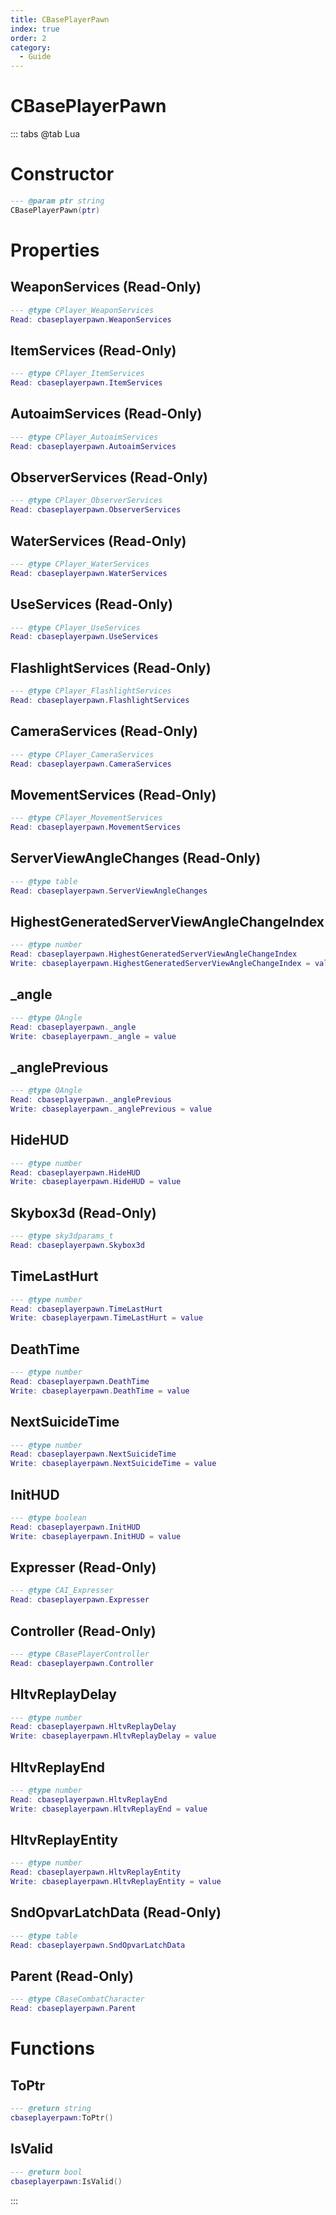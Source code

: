 ```yaml
---
title: CBasePlayerPawn
index: true
order: 2
category:
  - Guide
---
```


# CBasePlayerPawn

::: tabs
@tab Lua
# Constructor
```lua
--- @param ptr string
CBasePlayerPawn(ptr)
```
# Properties
## WeaponServices (Read-Only)
```lua
--- @type CPlayer_WeaponServices
Read: cbaseplayerpawn.WeaponServices
```
## ItemServices (Read-Only)
```lua
--- @type CPlayer_ItemServices
Read: cbaseplayerpawn.ItemServices
```
## AutoaimServices (Read-Only)
```lua
--- @type CPlayer_AutoaimServices
Read: cbaseplayerpawn.AutoaimServices
```
## ObserverServices (Read-Only)
```lua
--- @type CPlayer_ObserverServices
Read: cbaseplayerpawn.ObserverServices
```
## WaterServices (Read-Only)
```lua
--- @type CPlayer_WaterServices
Read: cbaseplayerpawn.WaterServices
```
## UseServices (Read-Only)
```lua
--- @type CPlayer_UseServices
Read: cbaseplayerpawn.UseServices
```
## FlashlightServices (Read-Only)
```lua
--- @type CPlayer_FlashlightServices
Read: cbaseplayerpawn.FlashlightServices
```
## CameraServices (Read-Only)
```lua
--- @type CPlayer_CameraServices
Read: cbaseplayerpawn.CameraServices
```
## MovementServices (Read-Only)
```lua
--- @type CPlayer_MovementServices
Read: cbaseplayerpawn.MovementServices
```
## ServerViewAngleChanges (Read-Only)
```lua
--- @type table
Read: cbaseplayerpawn.ServerViewAngleChanges
```
## HighestGeneratedServerViewAngleChangeIndex 
```lua
--- @type number
Read: cbaseplayerpawn.HighestGeneratedServerViewAngleChangeIndex
Write: cbaseplayerpawn.HighestGeneratedServerViewAngleChangeIndex = value
```
## _angle 
```lua
--- @type QAngle
Read: cbaseplayerpawn._angle
Write: cbaseplayerpawn._angle = value
```
## _anglePrevious 
```lua
--- @type QAngle
Read: cbaseplayerpawn._anglePrevious
Write: cbaseplayerpawn._anglePrevious = value
```
## HideHUD 
```lua
--- @type number
Read: cbaseplayerpawn.HideHUD
Write: cbaseplayerpawn.HideHUD = value
```
## Skybox3d (Read-Only)
```lua
--- @type sky3dparams_t
Read: cbaseplayerpawn.Skybox3d
```
## TimeLastHurt 
```lua
--- @type number
Read: cbaseplayerpawn.TimeLastHurt
Write: cbaseplayerpawn.TimeLastHurt = value
```
## DeathTime 
```lua
--- @type number
Read: cbaseplayerpawn.DeathTime
Write: cbaseplayerpawn.DeathTime = value
```
## NextSuicideTime 
```lua
--- @type number
Read: cbaseplayerpawn.NextSuicideTime
Write: cbaseplayerpawn.NextSuicideTime = value
```
## InitHUD 
```lua
--- @type boolean
Read: cbaseplayerpawn.InitHUD
Write: cbaseplayerpawn.InitHUD = value
```
## Expresser (Read-Only)
```lua
--- @type CAI_Expresser
Read: cbaseplayerpawn.Expresser
```
## Controller (Read-Only)
```lua
--- @type CBasePlayerController
Read: cbaseplayerpawn.Controller
```
## HltvReplayDelay 
```lua
--- @type number
Read: cbaseplayerpawn.HltvReplayDelay
Write: cbaseplayerpawn.HltvReplayDelay = value
```
## HltvReplayEnd 
```lua
--- @type number
Read: cbaseplayerpawn.HltvReplayEnd
Write: cbaseplayerpawn.HltvReplayEnd = value
```
## HltvReplayEntity 
```lua
--- @type number
Read: cbaseplayerpawn.HltvReplayEntity
Write: cbaseplayerpawn.HltvReplayEntity = value
```
## SndOpvarLatchData (Read-Only)
```lua
--- @type table
Read: cbaseplayerpawn.SndOpvarLatchData
```
## Parent (Read-Only)
```lua
--- @type CBaseCombatCharacter
Read: cbaseplayerpawn.Parent
```
# Functions
## ToPtr
```lua
--- @return string
cbaseplayerpawn:ToPtr()
```
## IsValid
```lua
--- @return bool
cbaseplayerpawn:IsValid()
```

:::
